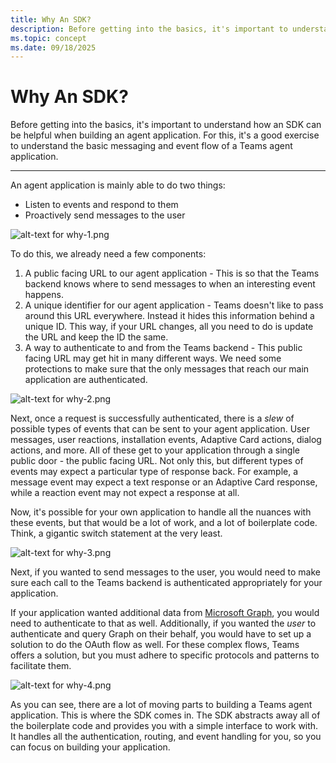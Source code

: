 ```yaml
---
title: Why An SDK?
description: Before getting into the basics, it's important to understand how an SDK can be helpful when building an agent application. Learn about the benefits of using the Teams AI Library for developing Microsoft Teams applications and agents.
ms.topic: concept
ms.date: 09/18/2025
---
```


# Why An SDK?

Before getting into the basics, it's important to understand how an SDK can be helpful when building an agent application. For this, it's a good exercise to understand the basic messaging and event flow of a Teams agent application.

---

An agent application is mainly able to do two things:

- Listen to events and respond to them
- Proactively send messages to the user

![alt-text for why-1.png](~/assets/diagrams/why-1.png)

To do this, we already need a few components:

1. A public facing URL to our agent application - This is so that the Teams backend knows where to send messages to when an interesting event happens.
2. A unique identifier for our agent application - Teams doesn't like to pass around this URL everywhere. Instead it hides this information behind a unique ID. This way, if your URL changes, all you need to do is update the URL and keep the ID the same.
3. A way to authenticate to and from the Teams backend - This public facing URL may get hit in many different ways. We need some protections to make sure that the only messages that reach our main application are authenticated.

![alt-text for why-2.png](~/assets/diagrams/why-2.png)

Next, once a request is successfully authenticated, there is a _slew_ of possible types of events that can be sent to your agent application. User messages, user reactions, installation events, Adaptive Card actions, dialog actions, and more. All of these get to your application through a single public door - the public facing URL. Not only this, but different types of events may expect a particular type of response back. For example, a message event may expect a text response or an Adaptive Card response, while a reaction event may not expect a response at all.

Now, it's possible for your own application to handle all the nuances with these events, but that would be a lot of work, and a lot of boilerplate code. Think, a gigantic switch statement at the very least.

![alt-text for why-3.png](~/assets/diagrams/why-3.png)

Next, if you wanted to send messages to the user, you would need to make sure each call to the Teams backend is authenticated appropriately for your application.

If your application wanted additional data from [Microsoft Graph](/graph/overview), you would need to authenticate to that as well. Additionally, if you wanted the _user_ to authenticate and query Graph on their behalf, you would have to set up a solution to do the OAuth flow as well. For these complex flows, Teams offers a solution, but you must adhere to specific protocols and patterns to facilitate them.

![alt-text for why-4.png](~/assets/diagrams/why-4.png)

As you can see, there are a lot of moving parts to building a Teams agent application. This is where the SDK comes in. The SDK abstracts away all of the boilerplate code and provides you with a simple interface to work with. It handles all the authentication, routing, and event handling for you, so you can focus on building your application.
